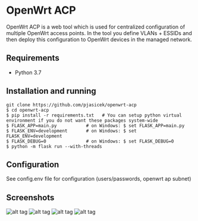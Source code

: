# OpenWrt ACP

OpenWrt ACP is a web tool which is used for centralized configuration of multiple OpenWrt access points. In the tool you define VLANs + ESSIDs and then deploy this configuration to OpenWrt devices in the managed network.

## Requirements

* Python 3.7

## Installation and running

```
git clone https://github.com/pjasicek/openwrt-acp
$ cd openwrt-acp
$ pip install -r requirements.txt   # You can setup python virtual environment if you do not want these packages system-wide
$ FLASK_APP=main.py           # on Windows: $ set FLASK_APP=main.py
$ FLASK_ENV=development       # on Windows: $ set FLASK_ENV=development 
$ FLASK_DEBUG=0               # on Windows: $ set FLASK_DEBUG=0
$ python -m flask run --with-threads
```

## Configuration
See config.env file for configuration (users/passwords, openwrt ap subnet)

## Screenshots

![alt tag](https://i.postimg.cc/HL59gXnG/screenshot-156.png)
![alt tag](https://i.postimg.cc/jSnzHPzW/screenshot-157.png)
![alt tag](https://i.postimg.cc/7LvSmhVK/screenshot-158.png)
![alt tag](https://i.postimg.cc/MTqVJLgR/screenshot-159.png)
